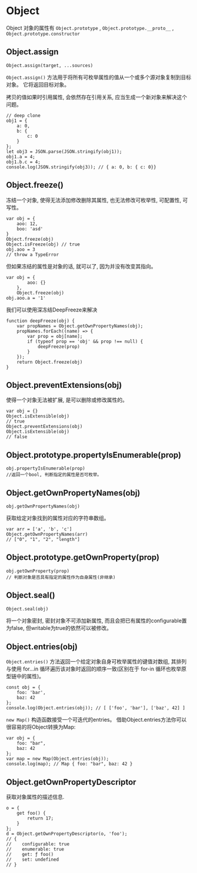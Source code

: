 # Object 

Object 对象的属性有 `Object.prototype` , `Object.prototype.__proto__` , `Object.prototype.constructor` 

## Object.assign

    Object.assign(target, ...sources)

    
 `Object.assign()` 方法用于将所有可枚举属性的值从一个或多个源对象复制到目标对象。 它将返回目标对象。 

拷贝的值如果时引用属性, 会依然存在引用关系, 应当生成一个新对象来解决这个问题。 

    // deep clone 
    obj1 = {
        a: 0, 
        b: {
            c: 0
        }
    }; 
    let obj3 = JSON.parse(JSON.stringify(obj1)); 
    obj1.a = 4; 
    obj1.b.c = 4; 
    console.log(JSON.stringify(obj3)); // { a: 0, b: { c: 0}}

## Object.freeze()

冻结一个对象, 使得无法添加修改删除其属性, 也无法修改可枚举性, 可配置性, 可写性。 

    var obj = {
        aoo: 12, 
        boo: 'asd'
    }
    Object.freeze(obj)
    Object.isFreeze(obj) // true
    obj.aoo = 3
    // throw a TypeError

但如果冻结的属性是对象的话, 就可以了, 因为并没有改变其指向。 

    var obj = {
            aoo: {}
        }, 
        Object.freeze(obj)
    obj.aoo.a = '1'

我们可以使用深冻结DeepFreeze来解决

    function deepFreeze(obj) {
        var propNames = Object.getOwnPropertyNames(obj); 
        propNames.forEach((name) => {
            var prop = obj[name]; 
            if (typeof prop == 'obj' && prop !== null) {
                deepFreeze(prop)
            }
        }); 
        return Object.freeze(obj)
    }

## Object.preventExtensions(obj)

使得一个对象无法被扩展, 是可以删除或修改属性的。 

    var obj = {}
    Object.isExtensible(obj)
    // true
    Object.preventExtensions(obj)
    Object.isExtensible(obj)
    // false

## Object.prototype.propertyIsEnumerable(prop)

    obj.propertyIsEnumerable(prop)
    //返回一个bool, 判断指定的属性是否可枚举。 

## Object.getOwnPropertyNames(obj)

    obj.getOwnPropertyNames(obj)

获取给定对象找到的属性对应的字符串数组。 

    var arr = ['a', 'b', 'c']
    Object.getOwnPropertyNames(arr)
    // ["0", "1", "2", "length"]

## Object.prototype.getOwnProperty(prop)

    obj.getOwnProperty(prop)
    // 判断对象是否具有指定的属性作为自身属性(非继承)

## Object.seal()

    Object.seal(obj)

将一个对象密封, 密封对象不可添加新属性, 而且会把已有属性的configurable置为false, 但writable为true的依然可以被修改。 

## Object.entries(obj)

 `Object.entries()` 方法返回一个给定对象自身可枚举属性的键值对数组, 其排列与使用 for...in 循环遍历该对象时返回的顺序一致(区别在于 for-in 循环也枚举原型链中的属性)。 

    const obj = {
        foo: 'bar', 
        baz: 42
    }; 
    console.log(Object.entries(obj)); // [ ['foo', 'bar'], ['baz', 42] ]

 `new Map()` 构造函数接受一个可迭代的entries。 借助Object.entries方法你可以很容易的将Object转换为Map:

    var obj = {
        foo: "bar", 
        baz: 42
    }; 
    var map = new Map(Object.entries(obj)); 
    console.log(map); // Map { foo: "bar", baz: 42 }

## Object.getOwnPropertyDescriptor

获取对象属性的描述信息.

    o = {
        get foo() {
            return 17; 
        }
    }; 
    d = Object.getOwnPropertyDescriptor(o, 'foo'); 
    // {
    //    configurable: true
    //    enumerable: true
    //    get: ƒ foo()
    //    set: undefined
    // }

